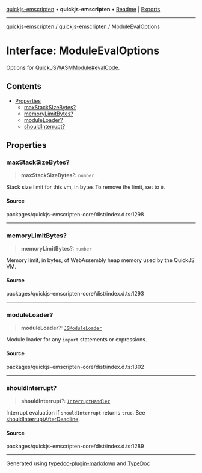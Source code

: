 [quickjs-emscripten](../../packages.md) • **quickjs-emscripten** • [Readme](../README.md) \| [Exports](../exports.md)

***

[quickjs-emscripten](../../packages.md) / [quickjs-emscripten](../exports.md) / ModuleEvalOptions

# Interface: ModuleEvalOptions

Options for [QuickJSWASMModule#evalCode](../classes/QuickJSWASMModule.md#evalcode).

## Contents

- [Properties](ModuleEvalOptions.md#properties)
  - [maxStackSizeBytes?](ModuleEvalOptions.md#maxstacksizebytes)
  - [memoryLimitBytes?](ModuleEvalOptions.md#memorylimitbytes)
  - [moduleLoader?](ModuleEvalOptions.md#moduleloader)
  - [shouldInterrupt?](ModuleEvalOptions.md#shouldinterrupt)

## Properties

### maxStackSizeBytes?

> **maxStackSizeBytes**?: `number`

Stack size limit for this vm, in bytes
To remove the limit, set to `0`.

#### Source

packages/quickjs-emscripten-core/dist/index.d.ts:1298

***

### memoryLimitBytes?

> **memoryLimitBytes**?: `number`

Memory limit, in bytes, of WebAssembly heap memory used by the QuickJS VM.

#### Source

packages/quickjs-emscripten-core/dist/index.d.ts:1293

***

### moduleLoader?

> **moduleLoader**?: [`JSModuleLoader`](JSModuleLoader.md)

Module loader for any `import` statements or expressions.

#### Source

packages/quickjs-emscripten-core/dist/index.d.ts:1302

***

### shouldInterrupt?

> **shouldInterrupt**?: [`InterruptHandler`](../exports.md#interrupthandler)

Interrupt evaluation if `shouldInterrupt` returns `true`.
See [shouldInterruptAfterDeadline](../exports.md#shouldinterruptafterdeadline).

#### Source

packages/quickjs-emscripten-core/dist/index.d.ts:1289

***

Generated using [typedoc-plugin-markdown](https://www.npmjs.com/package/typedoc-plugin-markdown) and [TypeDoc](https://typedoc.org/)
